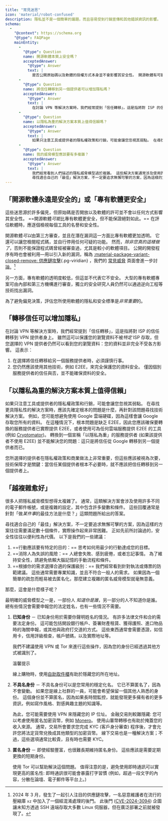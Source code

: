 ```yaml
---
title: "常見迷思"
icon: 'material/robot-confused'
description: 隱私並不是一個簡單的議題，而且容易受到行銷宣傳和其他錯誤資訊的影響。
schema:
  - 
    "@context": https://schema.org
    "@type": FAQPage
    mainEntity:
      - 
        "@type": Question
        name: 開源軟體本質上安全嗎？
        acceptedAnswer:
          "@type": Answer
          text: |
            是否公開原始碼以及軟體的授權方式本身並不會影響其安全性。 開源軟體有可能比專有軟體更安全，但絕對不能保證一定如此。 評估軟體時，應該根據個別情況來評估每個工具的名譽和安全性。
      - 
        "@type": Question
        name: 將信任轉移到另一個提供者可以增加隱私嗎？
        acceptedAnswer:
          "@type": Answer
          text: |
            在討論 VPN 等解決方案時，我們經常提到「信任轉移」，這是指將對 ISP 的信任轉移到 VPN 提供者身上。 雖然這可以保護您的瀏覽資料不被 ISP 存取，但您選擇的 VPN 提供者仍然可以看到您的瀏覽資料：您的資料並非完全不受各方影響。
      - 
        "@type": Question
        name: 以隱私為重的解決方案本質上值得信賴嗎？
        acceptedAnswer:
          "@type": Answer
          text: |
            如果只注意工具或提供者的隱私權政策和行銷，可能會讓您忽視其弱點。 在尋找更具隱私性的解決方案時，應該先確定根本的問題是什麼，再針對該問題尋找技術解決方案。 例如，您可能想避免使用 Google 雲端硬碟，因為這樣會讓 Google 存取您所有的資料。 在這種情況下，根本問題是缺乏 E2EE，因此您應該確保您要轉換的服務提供者已實際提供 E2EE，或者使用可為任何雲端服務提供 E2EE 的工具 (例如 Cryptomator)。 轉換到一個宣稱「以隱私為重」的服務提供者 (如果該提供者不使用 E2EE) 並不能解決您的問題：這只是將信任從 Google 轉移到該提供者而已。
      - 
        "@type": Question
        name: 我的威脅模型應該要有多複雜？
        acceptedAnswer:
          "@type": Answer
          text: |
            我們經常看到人們描述的隱私威脅模型過於複雜。 這些解決方案通常涉及使用許多不同的電子郵件帳號或複雜的設定，其中包含許多變數和條件。 這類問題的回答大多類似於「做X的最佳方法是什麼？」。
            尋找適合自己的「最佳」解決方案，不一定要追求無懈可擊的方案，因為這樣的方案往往需要滿足數十個條件，實際操作起來非常困難。 正如先前所討論過的，安全性往往以便利性為代價。
---
```


## 「開源軟體永遠是安全的」或「專有軟體更安全」

這些迷思源於許多偏見，但原始碼是否開放以及軟體的許可並不會以任何方式影響其安全性。 ==開源軟體*可能*比專有軟體更安全，但不能保證絕對如此。== 在評估軟體時，應逐個檢視每個工具的名譽和安全性。

開源軟體*可以*由第三方審查，並且在潛在漏洞這一方面比專有軟體更加透明。 它還可以讓您檢閱程式碼，並自行停用任何可疑的功能。 然而，*除非您真的這樣做了*，否則不能保證程式碼曾經被審查過，尤其是較小的軟體項目。 公開的開發程序有時也會被利用—用以引入新的漏洞，稱為 [:material-package-variant-closed-remove: 供應鏈攻擊](common-threats.md#attacks-against-certain-organizations ""){.pg-viridian} ，我們的 [常見威脅](common-threats.md) 頁面會進一步討論。[^1]

另一方面，專有軟體的透明度較低，但這並不代表它不安全。 大型的專有軟體專案可由內部和第三方機構進行審查，獨立的安全研究人員仍然可以通過逆向工程等技術找出漏洞。

為了避免偏見決策，評估您所使用軟體的隱私和安全標準是*非常重要*的。

## 「轉移信任可以增加隱私」

在討論 VPN 等解決方案時，我們經常提到「信任轉移」，這是指將對 ISP 的信任轉移到 VPN 提供者身上。 雖然這可以保護您的瀏覽資料不被*特定* ISP 存取，但您選擇的 VPN 提供者仍然可以看到您的瀏覽資料：您的資料並非完全不受各方影響。 這表示：

1. 在選擇將信任轉移給另一個服務提供者時，必須謹慎行事。
2. 您仍然應該使用其他技術，例如 E2EE，來完全保護您的資料安全。 僅因個別服務提供者的信任與否，並不能確保資料的安全。

## 「以隱私為重的解決方案本質上值得信賴」

如果只注意工具或提供者的隱私權政策和行銷，可能會讓您忽視其弱點。 在尋找更具隱私性的解決方案時，應該先確定根本的問題是什麼，再針對該問題尋找技術解決方案。 例如，您可能想避免使用 Google 雲端硬碟，因為這樣會讓 Google 存取您所有的資料。 在這種情況下，根本問題是缺乏 E2EE，因此您應該確保要轉換的服務提供者已實際提供 E2EE，或者使用可為任何雲端服務提供 E2EE 的工具 (例如 [Cryptomator](../encryption.md#cryptomator-cloud))。 轉換到一個宣稱「以隱私為重」的服務提供者 (如果該提供者不使用 E2EE) 並不能解決您的問題：這只是將信任從 Google 轉移到另一個提供者而已。

您所選擇的提供者在隱私權政策和商業做法上非常重要，但這些應該被視為次要，技術保障才是關鍵：當信任某個提供者根本不必要時，就不應該把信任轉移到另一個提供者上。

## 「越複雜愈好」

很多人把隱私威脅模型想得太複雜了。 通常，這類解決方案會涉及使用許多不同的電子郵件帳號，或是複雜的設定，其中包含許多變數和條件。 這些回覆通常是針對「做*某件事*的最佳方法是什麼？」這類問題所給出的答案。

尋找適合自己的「最佳」解決方案，不一定要追求無懈可擊的方案，因為這樣的方案往往需要滿足數十個條件，實際操作起來非常困難。 正如先前所討論過的，安全性往往以便利性為代價。 以下是我們的一些建議：

1. ==行動應該要有特定的目的：== 思考如何用最少的行動達成您的目標。
2. ==消除人為失誤的風險：== 人總會失敗、感到疲倦，或者忘記事情。 為了維持安全性，請避免依賴大腦記憶的手動流程和條件。
3. ==根據你的需求選擇合適的保護級別：== 我們經常看到針對執法或傳票的防範建議。 這些通常需要專業知識，並且不符合一般人的需求。 如果因為一個簡單的疏忽而輕易被去匿名化，那麼建立複雜的匿名威脅模型就毫無意義。

那麼，這會是什麼樣子呢？

最明確的威脅模型之一是，一部份人 *知道你是誰*，另一部分的人不知道你是誰。 總有些情況會需要申報您的法定姓名，也有一些情況不需要。

1. **已知身份** － 已知身份用於需要你聲明姓名的情況。 有許多法律文件和合約需要法定身份。 這可能包括開設銀行帳戶、簽署財產租賃、獲得護照、進口物品時的海關申報，或其他與政府打交道的方式。 這些東西通常會需要憑證，如信用卡，信用評級檢查，帳戶號碼，以及實際地址等。

    我們不建議使用 VPN 或 Tor 來進行這些操作，因為您的身份已經透過其他方式被識別了。

    <div class="admonition tip" markdown>
    <p class="admonition-title">溫馨提示</p>

    線上購物時，使用[自助取件櫃](https://zh.wikipedia.org/zh-tw/%E6%99%BA%E8%83%BD%E5%BF%AB%E9%81%9E%E6%AB%83)有助於隱藏您的所在地址。

    </div>

2. **不具名身份** － 不具名身份可以是您常用的穩定化名。 它已不算匿名了，因為不會變動。 如果您是線上社群的一員，可能會希望保留一個其他人熟悉的身份。 這個身份並不算匿名，因為如果長時間監控，就能發現更多擁有者的更多資訊，例如寫作風格、對感興趣主題的知識等。

    為此，您可能需要使用 VPN 來隱藏您的 IP 位址。 金融交易則較難隱藏: 您可以考慮使用匿名加密貨幣，例如 [Monero](../cryptocurrency.md#monero)。 使用山寨幣轉移也有助於掩蓋您的收入來源。 通常，交易所會要求您完成 KYC (客戶身分審查) 程序後，才會允許您將法定貨幣兌換成其他類型的加密貨幣。 線下交易也是一種解決方案；不過，這些選項通常比較貴，且有時也需要 KYC。

3. **匿名身份** － 即使經驗豐富，也很難長期維持匿名身份。 這些應該是需要定期更換的短期身份。

    使用 Tor 可以幫助解決這個問題。 值得注意的是，避免使用即時通訊可以實現更高的匿名性: 即時通訊很可能會暴露打字習慣 (例如，超過一段文字的內容，分散在論壇、電子郵件等平台上。)

[^1]: 2024 年 3 月，發生了一起引人注目的供應鏈攻擊，一名惡意維護者在流行的壓縮庫 `xz` 中加入了一個經混淆處理的後門。 此後門 ([CVE-2024-3094](https://cve.org/CVERecord?id=CVE-2024-3094)) 企圖讓未知方透過 SSH 遠端存取大多數 Linux 伺服器，但在廣泛部署之前就被發現了。
